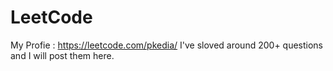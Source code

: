 # LeetCode

My Profie : https://leetcode.com/pkedia/
I've sloved around 200+ questions and I will post them here.
